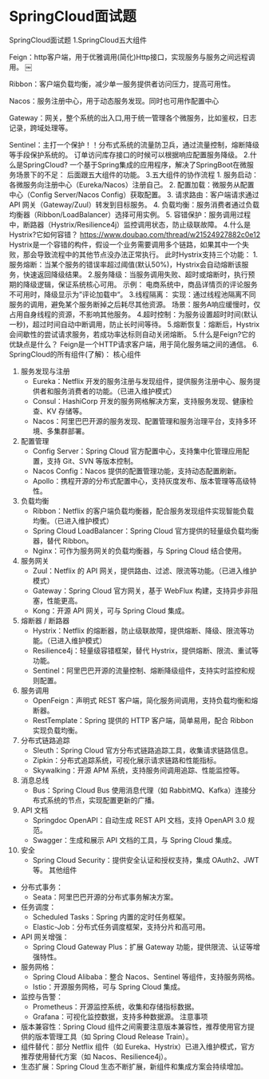 # SpringCloud面试题
SpringCloud面试题
1.SpringCloud五大组件

Feign：http客户端，用于优雅调用(简化)Http接口，实现服务与服务之间远程调用。
￼

Ribbon：客户端负载均衡，减少单一服务提供者访问压力，提高可用性。

Nacos：服务注册中心，用于动态服务发现。同时也可用作配置中心

Gateway：网关，整个系统的出入口,用于统一管理各个微服务，比如鉴权，日志记录，跨域处理等。

Sentinel：主打一个保护！！分布式系统的流量防卫兵，通过流量控制，熔断降级等手段保护系统的。
订单访问库存接口的时候可以根据响应配置服务降级。
		2.什么是SpringCloud?
			一个基于Spring集成的应用程序，解决了SpringBoot在微服务场景下的不足：
			后面跟五大组件的功能。
		3.五大组件的协作流程
            1. 服务启动：各微服务向注册中心（Eureka/Nacos）注册自己。
            2. 配置加载：微服务从配置中心（Config Server/Nacos Config）获取配置。
            3. 请求路由：客户端请求通过 API 网关（Gateway/Zuul）转发到目标服务。
            4. 负载均衡：服务消费者通过负载均衡器（Ribbon/LoadBalancer）选择可用实例。
            5. 容错保护：服务调用过程中，断路器（Hystrix/Resilience4j）监控调用状态，防止级联故障。
		4.什么是Hystrix?它如何容错？
		https://www.doubao.com/thread/w21524927882c0e12
		Hystrix是一个容错的构件，假设一个业务需要调用多个链路，如果其中一个失败，那会导致流程中的其他节点没办法正常执行。
			此时Hystrix支持三个功能：
			1.服务熔断：当某个服务的错误率超过阈值(默认50%)，Hystrix会自动熔断该服务，快速返回降级结果。
			2.服务降级：当服务调用失败、超时或熔断时，执行预期的降级逻辑，保证系统核心可用。
	   			   示例： 电商系统中，商品详情页的评论服务不可用时，降级显示为”评论加载中“。
			3.线程隔离：
					实现：通过线程池隔离不同服务的调用，避免某个服务断掉之后耗尽其他资源。
					场景：服务A响应缓慢时，仅占用自身线程的资源，不影响其他服务。
			4.超时控制：为服务设置超时时间(默认一秒)，超过时间自动中断调用，防止长时间等待。
			5.熔断恢复：熔断后，Hystrix会间歇性的尝试请求服务，若成功率达标则自动关闭熔断。
		5.什么是Feign?它的优缺点是什么？
			Feign是一个HTTP请求客户端，用于简化服务端之间的通信。
		6.		
SpringCloud的所有组件(了解)：
核心组件
1. 服务发现与注册
    * Eureka：Netflix 开发的服务注册与发现组件，提供服务注册中心、服务提供者和服务消费者的功能。（已进入维护模式）
    * Consul：HashiCorp 开发的服务网格解决方案，支持服务发现、健康检查、KV 存储等。
    * Nacos：阿里巴巴开源的服务发现、配置管理和服务治理平台，支持多环境、多集群部署。
2. 配置管理
    * Config Server：Spring Cloud 官方配置中心，支持集中化管理应用配置，支持 Git、SVN 等版本控制。
    * Nacos Config：Nacos 提供的配置管理功能，支持动态配置刷新。
    * Apollo：携程开源的分布式配置中心，支持灰度发布、版本管理等高级特性。
3. 负载均衡
    * Ribbon：Netflix 的客户端负载均衡器，配合服务发现组件实现智能负载均衡。（已进入维护模式）
    * Spring Cloud LoadBalancer：Spring Cloud 官方提供的轻量级负载均衡器，替代 Ribbon。
    * Nginx：可作为服务网关的负载均衡器，与 Spring Cloud 结合使用。
4. 服务网关
    * Zuul：Netflix 的 API 网关，提供路由、过滤、限流等功能。（已进入维护模式）
    * Gateway：Spring Cloud 官方网关，基于 WebFlux 构建，支持异步非阻塞，性能更高。
    * Kong：开源 API 网关，可与 Spring Cloud 集成。
5. 熔断器 / 断路器
    * Hystrix：Netflix 的熔断器，防止级联故障，提供熔断、降级、限流等功能。（已进入维护模式）
    * Resilience4j：轻量级容错框架，替代 Hystrix，提供熔断、限流、重试等功能。
    * Sentinel：阿里巴巴开源的流量控制、熔断降级组件，支持实时监控和规则配置。
6. 服务调用
    * OpenFeign：声明式 REST 客户端，简化服务间调用，支持负载均衡和熔断器。
    * RestTemplate：Spring 提供的 HTTP 客户端，简单易用，配合 Ribbon 实现负载均衡。
7. 分布式链路追踪
    * Sleuth：Spring Cloud 官方分布式链路追踪工具，收集请求链路信息。
    * Zipkin：分布式追踪系统，可视化展示请求链路和性能指标。
    * Skywalking：开源 APM 系统，支持服务间调用追踪、性能监控等。
8. 消息总线
    * Bus：Spring Cloud Bus 使用消息代理（如 RabbitMQ、Kafka）连接分布式系统的节点，实现配置更新的广播。
9. API 文档
    * Springdoc OpenAPI：自动生成 REST API 文档，支持 OpenAPI 3.0 规范。
    * Swagger：生成和展示 API 文档的工具，与 Spring Cloud 集成。
10. 安全
    * Spring Cloud Security：提供安全认证和授权支持，集成 OAuth2、JWT 等。
      其他组件
* 分布式事务：
    * Seata：阿里巴巴开源的分布式事务解决方案。
* 任务调度：
    * Scheduled Tasks：Spring 内置的定时任务框架。
    * Elastic-Job：分布式任务调度框架，支持分片和高可用。
* API 网关增强：
    * Spring Cloud Gateway Plus：扩展 Gateway 功能，提供限流、认证等增强特性。
* 服务网格：
    * Spring Cloud Alibaba：整合 Nacos、Sentinel 等组件，支持服务网格。
    * Istio：开源服务网格，可与 Spring Cloud 集成。
* 监控与告警：
    * Prometheus：开源监控系统，收集和存储指标数据。
    * Grafana：可视化监控数据，支持多种数据源。
      注意事项
* 版本兼容性：Spring Cloud 组件之间需要注意版本兼容性，推荐使用官方提供的版本管理工具（如 Spring Cloud Release Train）。
* 组件替代：部分 Netflix 组件（如 Eureka、Hystrix）已进入维护模式，官方推荐使用替代方案（如 Nacos、Resilience4j）。
* 生态扩展：Spring Cloud 生态不断扩展，新组件和集成方案会持续增加。
							
			
			
					
